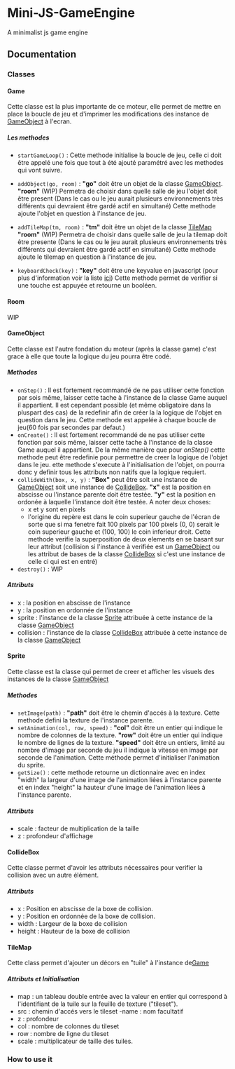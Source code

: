 # Mini-JS-GameEngine
 A minimalist js game engine

## Documentation

### Classes

#### Game
Cette classe est la plus importante de ce moteur, elle permet de mettre en place la boucle de jeu et d'imprimer les modifications des instance de [GameObject](#GameObject) à l'ecran.
##### Les methodes 
- `startGameLoop()` : Cette methode initialise la boucle de jeu, celle ci doit être appelé une fois que tout à été ajouté paramétré avec les methodes qui vont suivre.

- `addObject(go, room)` : **"go"** doit être un objet de la classe [GameObject](#GameObject).
**"room"** (WIP) Permetra de choisir dans quelle salle de jeu l'objet doit être present (Dans le cas ou le jeu aurait plusieurs environnements très différents qui devraient être gardé actif en simultané)
    Cette methode ajoute l'objet en question à l'instance de jeu.

- `addTileMap(tm, room)` : **"tm"** doit être un objet de la classe [TileMap](#TileMap)
**"room"** (WIP) Permetra de choisir dans quelle salle de jeu la tilemap doit être presente (Dans le cas ou le jeu aurait plusieurs environnements très différents qui devraient être gardé actif en simultané)
Cette methode ajoute le tilemap en question à l'instance de jeu.

- `keyboardCheck(key)` : **"key"** doit être une keyvalue en javascript (pour plus d'information voir la liste [ici](https://developer.mozilla.org/en-US/docs/Web/API/UI_Events/Keyboard_event_key_values)) 
Cette methode permet de verifier si une touche est appuyée et retourne un booléen.

#### Room 
WIP

#### GameObject
Cette classe est l'autre fondation du moteur (après la classe game) c'est grace à elle que toute la logique du jeu pourra être codé.

##### Methodes
- `onStep()` : Il est fortement recommandé de ne pas utiliser cette fonction par sois même, laisser cette tache à l'instance de la classe Game auquel il appartient.
Il est cependant possible (et même obligatoire dans la pluspart des cas) de la redefinir afin de créer la la logique de l'objet en question dans le jeu.
Cette methode est appelée à chaque boucle de jeu(60 fois par secondes par defaut.)
- `onCreate()` : Il est fortement recommandé de ne pas utiliser cette fonction par sois même, laisser cette tache à l'instance de la classe Game auquel il appartient.
De la même manière que pour *onStep()* cette methode peut être redefinie pour permettre de creer la logique de l'objet dans le jeu.
ette methode s'execute à l'initialisation de l'objet, on pourra donc y definir tous les attributs non natifs que la logique requiert.
- `collideWith(box, x, y)` : **"Box"** peut être soit une instance de [GameObject](#GameObject) soit une instance de [CollideBox](#CollideBox).
**"x"** est la position en abscisse ou l'instance parente doit être testée.
**"y"** est la position en ordonée à laquelle l'instance doit être testée.
A noter deux choses:
    - x et y sont en pixels
    - l'origine du repère est dans le coin superieur gauche de l'écran de sorte que si ma fenetre fait 100 pixels par 100 pixels (0, 0) serait le coin superieur gauche et (100, 100) le coin inferieur droit.
Cette methode verifie la superposition de deux elements en se basant sur leur attribut (collision si l'instance à verifiée est un [GameObject](#GameObject) ou les attribut de bases de la classe [CollideBox](#CollideBox) si c'est une instance de celle ci qui est en entré)
- `destroy()` : WIP

##### Attributs
- x : la position en abscisse de l'instance
- y : la position en ordonnée de l'instance
- sprite : l'instance de la classe [Sprite](#Sprite) attribuée à cette instance de la classe [GameObject](#GameObject)
- collision : l'instance de la classe [CollideBox](#CollideBox) attribuée à cette instance de la classe [GameObject](#GameObject)

#### Sprite 
Cette classe est la classe qui permet de creer et afficher les visuels des instances de la classe [GameObject](#GameObject)

##### Methodes
- `setImage(path)` : **"path"** doit être le chemin d'accés à la texture.
    Cette methode defini la texture de l'instance parente.
- `setAnimation(col, row, speed)` : **"col"** doit être un entier qui indique le nombre de colonnes de la texture.
    **"row"** doit être un entier qui indique le nombre de lignes de la texture.
    **"speed"** doit être un entiers, limité au nombre d'image par seconde du jeu il indique la vitesse en image par seconde de l'animation.
    Cette méthode permet d'initialiser l'animation du sprite.
- `getSize()` : cette methode retourne un dictionnaire avec en index "width" la largeur d'une image de l'animation liées à l'instance parente et en index "height" la hauteur d'une image de l'animation liées à l'instance parente.

##### Attributs
- scale : facteur de multiplication de la taille
- z : profondeur d'affichage

#### CollideBox
Cette classe permet d'avoir les attributs nécessaires pour verifier la collision avec un autre élément.
##### Attributs
- x : Position en abscisse de la boxe de collision.
- y : Position en ordonnée de la boxe de collision.
- width : Largeur de la boxe de collision
- height : Hauteur de la boxe de collision 

#### TileMap
Cette class permet d'ajouter un décors en "tuile" à l'instance de[Game](#Game)
##### Attributs et Initialisation
- map : un tableau double entrée avec la valeur en entier qui correspond à l'identifiant de la tuile sur la feuille de texture ("tileset").
- src : chemin d'accés vers le tileset
-name : nom facultatif
- z : profondeur
- col : nombre de colonnes du tileset
- row : nombre de ligne du tileset
- scale : multiplicateur de taille des tuiles.
### How to use it
